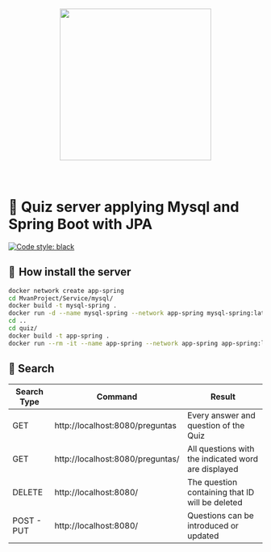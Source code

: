 

<h1 align="center">
<img src="https://img.freepik.com/premium-vector/quiz-logo-with-speech-bubble-icon_149152-812.jpg?w=2000" width="300">
</h1><br>

# 🤯 Quiz server applying Mysql and Spring Boot with JPA

[![Code style: black](https://img.shields.io/badge/code%20style-black-000000.svg)](https://github.com/psf/black)

## 🔩  How install the server

```sh
docker network create app-spring
cd MvanProject/Service/mysql/
docker build -t mysql-spring .
docker run -d --name mysql-spring --network app-spring mysql-spring:latest
cd ..
cd quiz/
docker build -t app-spring .
docker run --rm -it --name app-spring --network app-spring app-spring:latest
```

## 🔎 Search

| Search Type     | Command      | Result     |
| ------------- | ------------- | -------- |
| GET          | http://localhost:8080/preguntas         | Every answer and question of the Quiz  |
| GET           | http://localhost:8080/preguntas/<something>         | All questions with the indicated word are displayed  |
| DELETE           | http://localhost:8080/<ID>         | The question containing that ID will be deleted  |
| POST - PUT           | http://localhost:8080/         | Questions can be introduced or updated  |


